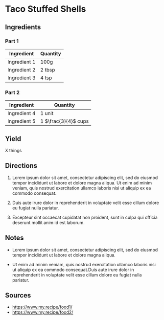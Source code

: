 # Taco Stuffed Shells

## Ingredients

### Part 1

| Ingredient | Quantity |
| --- | --- |
| Ingredient 1 | 100g |
| Ingredient 2 | 2 tbsp |
| Ingredient 3 | 4 tsp |

### Part 2

| Ingredient | Quantity |
| --- | --- |
| Ingredient 4 | 1 unit |
| Ingredient 5 | 1 $\frac{3}{4}$ cups |


## Yield

X things


## Directions

1. Lorem ipsum dolor sit amet, consectetur adipiscing elit, sed do eiusmod
   tempor incididunt ut labore et dolore magna aliqua. Ut enim ad minim veniam,
   quis nostrud exercitation ullamco laboris nisi ut aliquip ex ea commodo
   consequat.

2. Duis aute irure dolor in reprehenderit in voluptate velit esse
   cillum dolore eu fugiat nulla pariatur.

3. Excepteur sint occaecat cupidatat non proident, sunt in culpa qui officia
   deserunt mollit anim id est laborum.


## Notes
- Lorem ipsum dolor sit amet, consectetur adipiscing elit, sed do eiusmod
   tempor incididunt ut labore et dolore magna aliqua.

- Ut enim ad minim veniam, quis nostrud exercitation ullamco laboris nisi ut
  aliquip ex ea commodo consequat.Duis aute irure dolor in reprehenderit in
  voluptate velit esse cillum dolore eu fugiat nulla pariatur.


## Sources

- <https://www.my.recipe/food1/>
- <https://www.my.recipe/food2/>
